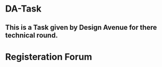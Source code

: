 # DA-Task
## This is a Task given by Design Avenue for there technical round.
#  Registeration Forum

